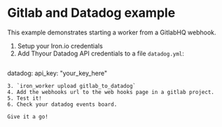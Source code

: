 # Gitlab and Datadog example

This example demonstrates starting a worker from a GitlabHQ webhook.

1. Setup your Iron.io credentials
2. Add Thyour Datadog API credentials to a file `datadog.yml`:
>```
datadog:
    api_key: "your_key_here"
```
3. `iron_worker upload gitlab_to_datadog`
4. Add the webhooks url to the web hooks page in a gitlab project.
5. Test it!
6. Check your datadog events board.

Give it a go!
